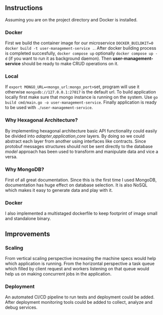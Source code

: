 ## Instructions

Assuming you are on the project directory and Docker is installed.

### Docker

First we build the container image for our microservice
`DOCKER_BUILDKIT=0 docker build -t user-management-service .`. After docker building process is completed succesfully, `docker compose up` optionally `docker compose up -d` (if you want to run it as background daemon).
Then **user-management-service** should be ready to make CRUD operations on it.

### Local

If `export MONGO_URL=<mongo_url:mongo_port>`set, program will use it otherwise `mongodb://127.0.0.1:27017` is the default url. To build application locally first make sure that mongo instance is running on the system.
Use `go build cmd/main.go -o user-management-service`. Finally application is ready to be used with `./user-management-service`.

### Why Hexagonal Architecture?

By implementing hexagonal architecture basic API functionality could easily be divided into _adapter_,_application_,_core_ layers. By doing so we could abstract each layer from another using interfaces like contracts. Since protobuf messages structures should not be sent directly to the database _model_ approach has been used to transform and manipulate data and vice a versa.

### Why MongoDB?

First of all great documentation. Since this is the first time I used MongoDB, documentation has huge effect on database selection. It is also NoSQL which makes it easy to generate data and play with it.

### Docker

I also implemented a multistaged dockerfile to keep footprint of image small and standalone binary.

## Improvements

### Scaling

From vertical scaling perspective increasing the machine specs would help which application is running. From the horizontal perspective a task queue which filled by client request and workers listening on that queue would help us on making concurrent jobs in the application.

### Deployment

An automated CI/CD pipeline to run tests and deployment could be added. After deployment monitoring tools could be added to collect, analyze and debug services.
